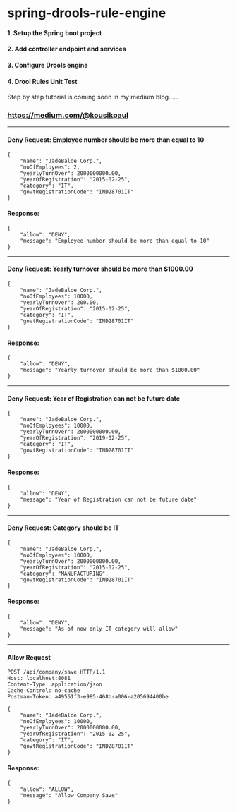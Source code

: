 # spring-drools-rule-engine

#### 1. Setup the Spring boot project
#### 2. Add controller endpoint and services
#### 3. Configure Drools engine
#### 4. Drool Rules Unit Test

Step by step tutorial is coming soon in my medium blog......

### https://medium.com/@kousikpaul

--------

#### Deny Request: Employee number should be more than equal to 10
```
{
	"name": "JadeBalde Corp.",
	"noOfEmployees": 2,
	"yearlyTurnOver": 2000000000.00,
	"yearOfRegistration": "2015-02-25",
	"category": "IT",
	"govtRegistrationCode": "IND28701IT"
}
```
#### Response:
```
{
    "allow": "DENY",
    "message": "Employee number should be more than equal to 10"
}
```

--------


#### Deny Request: Yearly turnover should be more than $1000.00
```
{
	"name": "JadeBalde Corp.",
	"noOfEmployees": 10000,
	"yearlyTurnOver": 200.00,
	"yearOfRegistration": "2015-02-25",
	"category": "IT",
	"govtRegistrationCode": "IND28701IT"
}
```
#### Response:
```
{
    "allow": "DENY",
    "message": "Yearly turnover should be more than $1000.00"
}
```

--------


#### Deny Request: Year of Registration can not be future date
```
{
	"name": "JadeBalde Corp.",
	"noOfEmployees": 10000,
	"yearlyTurnOver": 2000000000.00,
	"yearOfRegistration": "2019-02-25",
	"category": "IT",
	"govtRegistrationCode": "IND28701IT"
}
```
#### Response:
```
{
    "allow": "DENY",
    "message": "Year of Registration can not be future date"
}
```

-------


#### Deny Request: Category should be IT
```
{
	"name": "JadeBalde Corp.",
	"noOfEmployees": 10000,
	"yearlyTurnOver": 2000000000.00,
	"yearOfRegistration": "2015-02-25",
	"category": "MANUFACTURING",
	"govtRegistrationCode": "IND28701IT"
}
```
#### Response:
```
{
    "allow": "DENY",
    "message": "As of now only IT category will allow"
}
```

--------


#### Allow Request
```
POST /api/company/save HTTP/1.1
Host: localhost:8081
Content-Type: application/json
Cache-Control: no-cache
Postman-Token: a49561f3-e985-468b-a006-a205694400be

{
	"name": "JadeBalde Corp.",
	"noOfEmployees": 10000,
	"yearlyTurnOver": 2000000000.00,
	"yearOfRegistration": "2015-02-25",
	"category": "IT",
	"govtRegistrationCode": "IND28701IT"
}
```
#### Response:
```
{
    "allow": "ALLOW",
    "message": "Allow Company Save"
}
```
